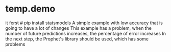 # temp.demo
it ferst # pip install statsmodels
A simple example with low accuracy that is going to have a lot of changes
This example has a problem, when the number of future predictions increases, the percentage of error increases
In the next step, the Prophet's library should be used, which has some problems
